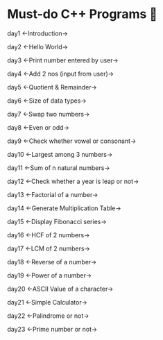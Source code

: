 # Must-do C++ Programs 🚀


day1
<-Introduction->

day2
<-Hello World->

day3
<-Print number entered by user->

day4
<-Add 2 nos (input from user)->

day5
<-Quotient & Remainder->

day6
<-Size of data types->

day7
<-Swap two numbers->

day8
<-Even or odd->

day9
<-Check whether vowel or consonant->

day10
<-Largest among 3 numbers->

day11
<-Sum of n natural numbers->

day12
<-Check whether a year is leap or not->

day13
<-Factorial of a number->

day14
<-Generate Multiplication Table->

day15
<-Display Fibonacci series->

day16
<-HCF of 2 numbers->

day17
<-LCM of 2 numbers->

day18
<-Reverse of a number->

day19
<-Power of a number->

day20
<-ASCII Value of a character->

day21
<-Simple Calculator->

day22
<-Palindrome or not->

day23
<-Prime number or not->



